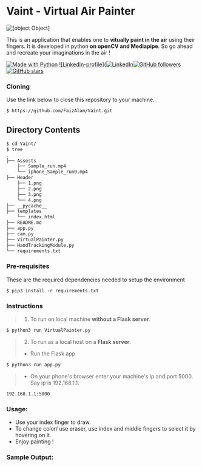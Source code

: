 # Vaint - Virtual Air Painter

![[object Object]](https://socialify.git.ci/FaizAlam/Vaint/image?description=1&descriptionEditable=Virtual%20Air%20Painter&font=Inter&forks=1&language=1&name=1&owner=1&pattern=Plus&stargazers=1&theme=Light)

This is an application that enables one to **vitually paint in the air** using their fingers. It is developed in python **on openCV and Mediapipe**.
So go ahead and recreate your imaginations in the air !


[![Made with Python](https://img.shields.io/badge/Made%20with%20-Python-red?style=for-the-badge&logo=python)](http://www.python.org/)
[![LinkedIn-profile](![LinkedIn](https://img.shields.io/badge/linkedin-%230077B5.svg?style=for-the-badge&logo=linkedin&logoColor=white)](https://www.linkedin.com/in/faiz-a-0b7229b0/)[![GitHub followers](https://img.shields.io/github/followers/FaizAlam?label=Follow&style=social)](https://github.com/FaizAlam?tab=followers) [![GitHub stars](https://img.shields.io/github/stars/FaizAlam/Vaint?color=red&style=flat-square)](https://github.com/FaizAlam/Vaint/stargazers)
### Cloning
Use the link below to close this repository to your machine.
```bash
$ https://github.com/FaizAlam/Vaint.git
```
## Directory Contents
```bash
$ cd Vaint/
$ tree
.
├── Assests
    ├── Sample_run.mp4
    └── iphone_Sample_run0.mp4 
├── Header
    ├── 1.png
    ├── 2.png
    ├── 3.png
    └── 4.png    
├── __pycache__
├── templates
    └── index.html
├── README.md
├── app.py
├── cam.py
├── VirtualPainter.py
├── HandTrackingModule.py
└── requirements.txt


```

### Pre-requisites
These are the required dependencies needed to setup the environment
```
$ pip3 install -r requirements.txt
```
### Instructions
> 1. To run on local machine **without a Flask server**.
```bash
$ python3 run VirtualPainter.py
```
> 2. To run as a local host on a **Flask server**.
>- Run the Flask app
```bash
$ python3 run app.py
```
>- On your phone's browser enter your machine's ip and port 5000. Say ip is 192.168.1.1.
```
192.168.1.1:5000
```

### Usage:
- Use your index finger to draw.
- To change color/ use eraser, use index and middle fingers to select it by hovering on it.
- Enjoy painting !

### Sample Output:








